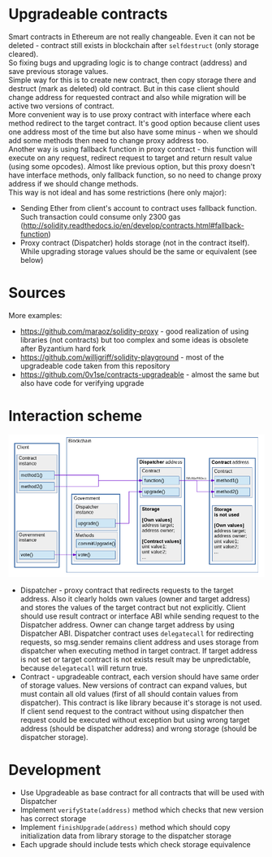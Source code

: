 # Upgradeable contracts
Smart contracts in Ethereum are not really changeable. Even it can not be deleted - contract still exists in blockchain after `selfdestruct` (only storage cleared).  
So fixing bugs and upgrading logic is to change contract (address) and save previous storage values.  
Simple way for this is to create new contract, then copy storage there and destruct (mark as deleted) old contract.
But in this case client should change address for requested contract and also while migration will be active two versions of contract.  
More convenient way is to use proxy contract with interface where each method redirect to the target contract.
It's good option because client uses one address most of the time but also have some minus - when we should add some methods then need to change proxy address too.  
Another way is using fallback function in proxy contract - this function will execute on any request, redirect request to target and return result value (using some opcodes).
Almost like previous option, but this proxy doesn't have interface methods, only fallback function, so no need to change proxy address if we should change methods.  
This way is not ideal and has some restrictions (here only major):
* Sending Ether from client's account to contract uses fallback function. Such transaction could consume only 2300 gas (http://solidity.readthedocs.io/en/develop/contracts.html#fallback-function)
* Proxy contract (Dispatcher) holds storage (not in the contract itself). While upgrading storage values should be the same or equivalent (see below)

# Sources
More examples:
* https://github.com/maraoz/solidity-proxy - good realization of using libraries (not contracts) but too complex and some ideas is obsolete after Byzantium hard fork
* https://github.com/willjgriff/solidity-playground - most of the upgradeable code taken from this repository
* https://github.com/0v1se/contracts-upgradeable - almost the same but also have code for verifying upgrade

# Interaction scheme
![Interaction scheme](pics/Dispatcher.png)
* Dispatcher - proxy contract that redirects requests to the target address.
Also it clearly holds own values (owner and target address) and stores the values of the target contract but not explicitly.
Client should use result contract or interface ABI while sending request to the Dispatcher address.
Owner can change target address by using Dispatcher ABI.
Dispatcher contract uses `delegatecall` for redirecting requests, so msg.sender remains client address and uses storage from dispatcher when executing method in target contract.
If target address is not set or target contract is not exists result may be unpredictable, because `delegatecall` will return true.
* Contract - upgradeable contract, each version should have same order of storage values.
New versions of contract can expand values, but must contain all old values (first of all should contain values from dispatcher).
This contract is like library because it's storage is not used.
If client send request to the contract without using dispatcher then request could be executed without exception
but using wrong target address (should be dispatcher address) and wrong storage (should be dispatcher storage).

# Development
* Use Upgradeable as base contract for all contracts that will be used with Dispatcher
* Implement `verifyState(address)` method which checks that new version has correct storage
* Implement `finishUpgrade(address)` method which should copy initialization data from library storage to the dispatcher storage 
* Each upgrade should include tests which check storage equivalence
